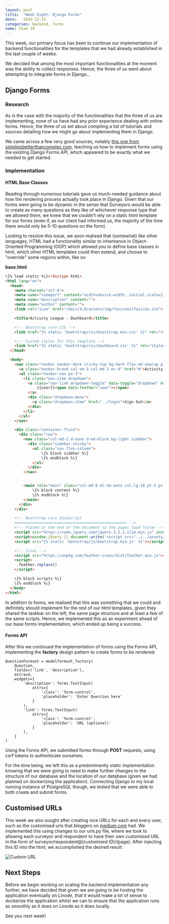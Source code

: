 ```yaml
---
layout: post
title:  "Week Eight: Django Forms"
date:   2020-12-15
categories: backend, forms
name: Team 19
---
```


This week, our primary focus has been to continue our implementation of backend functionalities for the templates that we had already established in the last couple of weeks.

We decided that among the most important functionalities at the moment was the ability to collect responses. Hence, the three of us went about attempting to integrate forms in Django...

## Django Forms

### Research

As is the case with the majority of the functionalities that the three of us are implementing, none of us have had any prior experience dealing with online forms. Hence, the three of us set about compiling a list of tutorials and sources detailing how we might go about implementing them in Django.

We came across a few very good sources, notably [this one from simpleisbetterthancomplex.com](https://simpleisbetterthancomplex.com/article/2017/08/19/how-to-render-django-form-manually.html), teaching us how to implement forms using the existing Django Forms API, which appeared to be exactly what we needed to get started.

### Implementation

#### HTML Base Classes

Reading through numerous tutorials gave us much-needed guidance about how the rendering process actually took place in Django. Given that our forms were going to be dynamic in the sense that Surveyors would be able to create as many questions as they like of whichever response type that we allowed them, we knew that we couldn't rely on a static html template for our forms (even if, as our client had informed us, the majority of the time there would only be 5-10 questions on the form).

Looking to resolve this issue, we soon realised that (somewhat) like other languages, HTML had a functionality similar to inheritance in Object-Oriented Programming (OOP) which allowed you to define base classes in html, which other HTML templates could then extend, and choose to "override" some regions within, like so:

**base.html**
```html
\{% load static %\}<!doctype html>
<html lang="en">
  <head>
    <meta charset="utf-8">
    <meta name="viewport" content="width=device-width, initial-scale=1, shrink-to-fit=no">
    <meta name="description" content="">
    <meta name="author" content="">
    <link rel="icon" href="/docs/4.0/assets/img/favicons/favicon.ico">

    <title>Activity League - Dashboard</title>

    <!-- Bootstrap core CSS -->
    <link href="{% static 'bootstrap/css/bootstrap.min.css' %}" rel="stylesheet">

    <!-- Custom styles for this template -->
    <link href="{% static 'bootstrap/css/dashboard.css' %}" rel="stylesheet">
  </head>

  <body>
    <nav class="navbar navbar-dark sticky-top bg-dark flex-md-nowrap p-0">
      <a class="navbar-brand col-sm-3 col-md-2 mr-0" href="#">Activity League</a>
      <ul class="navbar-nav px-3">
        <li class="nav-item dropdown">
          <a class="nav-link dropdown-toggle" data-toggle="dropdown" href="#">
              {{user}}<span data-feather="user"></span>
          </a>
          <div class="dropdown-menu">
            <a class="dropdown-item" href="../login">Sign Out</a>
          </div>
        </li>
      </ul>
    </nav>

    <div class="container-fluid">
      <div class="row">
        <nav class="col-md-2 d-none d-md-block bg-light sidebar">
          <div class="sidebar-sticky">
            <ul class="nav flex-column">
                \{% block sidebar %\}
                \{% endblock %\}
            </ul>
          </div>
        </nav>


        <main role="main" class="col-md-9 ml-sm-auto col-lg-10 pt-3 px-4">
            \{% block content %\}
            \{% endblock %\}
        </main>
      </div>
    </div>

    <!-- Bootstrap core JavaScript
    ================================================== -->
    <!-- Placed at the end of the document so the pages load faster -->
    <script src="https://code.jquery.com/jquery-3.2.1.slim.min.js" integrity="sha384-KJ3o2DKtIkvYIK3UENzmM7KCkRr/rE9/Qpg6aAZGJwFDMVNA/GpGFF93hXpG5KkN" crossorigin="anonymous"></script>
    <script>window.jQuery || document.write('<script src="../../assets/js/vendor/jquery-slim.min.js"><\/script>')</script>
    <script src="{% static 'bootstrap/js/bootstrap.min.js' %}"></script>

    <!-- Icons -->
    <script src="https://unpkg.com/feather-icons/dist/feather.min.js"></script>
    <script>
      feather.replace()
    </script>

    \{% block scripts %\}
    \{% endblock %\}
  </body>
</html>
``` 

In addition to forms, we realised that this was something that we could and definitely should implement for the rest of our html templates, given they shared the taskbar on the left, the same page structure and at least a few of the same scripts. Hence, we implemented this as an experiment ahead of our base forms implementation, which ended up being a success.

#### Forms API

After this we continued the implementation of forms using the Forms API, implementing the **factory** design pattern to create forms to be rendered:

```python3
QuestionFormset = modelformset_factory(
    Question,
    fields=('link', 'description'),
    extra=4,
    widgets={
        'description': forms.TextInput(
            attrs={
                'class': 'form-control',
                'placeholder': 'Enter Question here'
            }
        ),
        'link': forms.TextInput(
            attrs={
                'class': 'form-control',
                'placeholder': 'URL (optional)'
            }
        ),
    }
)
```

Using the Forms API, we submitted forms through **POST** requests, using csrf tokens to authenticate ourselves.

For the time being, we left this as a predominantly static implementation knowing that we were going to need to make further changes to the structure of our database and the location of our database (given we had planned on dockerizing the application). Connecting Django to my local running instance of PostgreSQL though, we tested that we were able to both create and submit forms. 

## Customised URLs

This week we also sought after creating nice URLs for each and every user, such as the customised urls that bloggers on [medium.com](https://www.medium.com/) had. We implemented this using changes to our urls.py file, where we took to allowing each surveyor and respondent to have their own customised URL in the form of surveyor/respondent@(customised ID)/(page). After injecting this ID into the html, we accomplished the desired result:

![Custom URL](/COMP0016_2020_21_Team19/assets/custom-url.png)

## Next Steps

Before we begin working on scaling the backend implementation any further, we have decided that given we are going to be hosting the application eventually on Linode, that it would make a lot of sense to dockerize the application whilst we can to ensure that the application runs as smoothly as it does on Linode as it does locally.

See you next week!